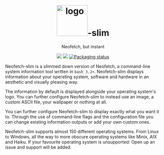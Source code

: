 <h1 align="center"><img src="https://i.imgur.com/ZQI2EYz.png" alt="logo" height="100px">-slim</h1>
<p align="center">Neofetch, but instant</p>

<p align="center">
<a href="./LICENSE.md"><img src="https://img.shields.io/badge/license-MIT-blue.svg"></a>
<a href="https://github.com/dylanaraps/neofetch/releases"><img src="https://img.shields.io/github/release/dylanaraps/neofetch.svg"></a>
<a href="https://repology.org/metapackage/neofetch"><img src="https://repology.org/badge/tiny-repos/neofetch.svg" alt="Packaging status"></a>
</p>

Neofetch-slim is a slimmed down version of Neofetch, a command-line system information tool written in `bash 3.2+`. Neofetch-slim displays information about your operating system, software and hardware in an aesthetic and visually pleasing way.

The information by default is displayed alongside your operating system's logo. You can further configure Neofetch-slim to instead use an image, a custom ASCII file, your wallpaper or nothing at all.

You can further configure Neofetch-slim to display exactly what you want it to. Through the use of command-line flags and the configuration file you can change existing information outputs or add your own custom ones.

Neofetch-slim supports almost 150 different operating systems. From Linux to Windows, all the way to more obscure operating systems like Minix, AIX and Haiku. If your favourite operating system is unsupported: Open up an issue and support will be added.
